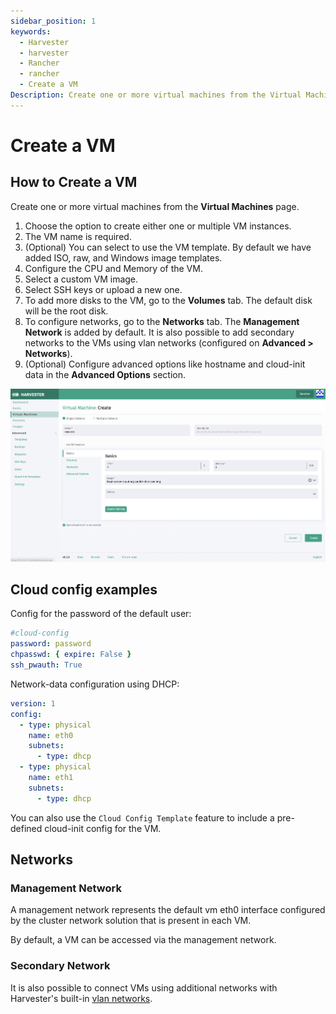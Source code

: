 ```yaml
---
sidebar_position: 1
keywords:
  - Harvester
  - harvester
  - Rancher
  - rancher
  - Create a VM
Description: Create one or more virtual machines from the Virtual Machines page.
---
```


# Create a VM

## How to Create a VM

Create one or more virtual machines from the **Virtual Machines** page.

1. Choose the option to create either one or multiple VM instances.
1. The VM name is required.
1. (Optional) You can select to use the VM template. By default we have added ISO, raw, and Windows image templates.
1. Configure the CPU and Memory of the VM.
1. Select a custom VM image.
1. Select SSH keys or upload a new one.
1. To add more disks to the VM, go to the **Volumes** tab. The default disk will be the root disk.
1. To configure networks, go to the **Networks** tab. The **Management Network** is added by default. It is also possible to add secondary networks to the VMs using vlan networks (configured on **Advanced > Networks**).
1. (Optional) Configure advanced options like hostname and cloud-init data in the **Advanced Options** section.

![create-vm](assets/create-vm.png)

## Cloud config examples

Config for the password of the default user:

```YAML
#cloud-config
password: password
chpasswd: { expire: False }
ssh_pwauth: True
```

Network-data configuration using DHCP:

```YAML
version: 1
config:
  - type: physical
    name: eth0
    subnets:
      - type: dhcp
  - type: physical
    name: eth1
    subnets:
      - type: dhcp
```

You can also use the `Cloud Config Template` feature to include a pre-defined cloud-init config for the VM.

## Networks

### Management Network

A management network represents the default vm eth0 interface configured by the cluster network solution that is present in each VM.

By default, a VM can be accessed via the management network.

### Secondary Network

It is also possible to connect VMs using additional networks with Harvester's built-in [vlan networks](../harvester-network.md).
